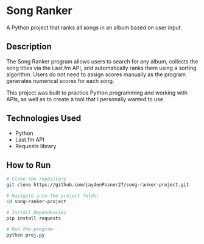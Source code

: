 # Song Ranker

A Python project that ranks all songs in an album based on user input.

## Description
The Song Ranker program allows users to search for any album, collects the song titles via the Last.fm API, and automatically ranks them using a sorting algorithm. Users do not need to assign scores manually as the program generates numerical scores for each song.

This project was built to practice Python programming and working with APIs, as well as to create a tool that I personally wanted to use.

## Technologies Used
- Python
- Last.fm API
- Requests library

## How to Run
```bash
# Clone the repository
git clone https://github.com/jaydenPosner27/song-ranker-project.git

# Navigate into the project folder
cd song-ranker-project

# Install Dependencies
pip install requests

# Run the program
python proj.py
